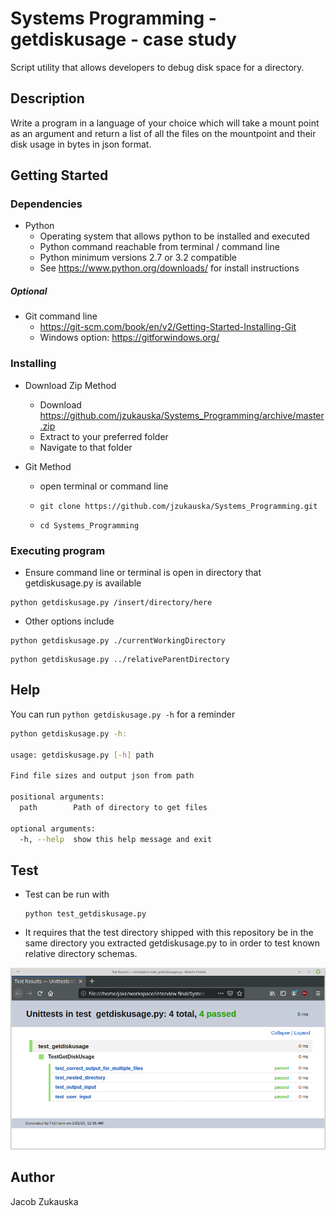 # Systems Programming - getdiskusage - case study

Script utility that allows developers to debug disk space for a directory.

## Description

Write a program in a language of your choice which will take a mount point as an argument and return a list of all the files on the mountpoint and their disk usage in bytes in json format. 

## Getting Started

### Dependencies
* Python
  * Operating system that allows python to be installed and executed
  * Python command reachable from terminal / command line
  * Python minimum versions 2.7 or 3.2 compatible
  * See https://www.python.org/downloads/ for install instructions

##### *Optional*
* Git command line
  * https://git-scm.com/book/en/v2/Getting-Started-Installing-Git
  * Windows option: https://gitforwindows.org/
### Installing

* Download Zip Method
    * Download  https://github.com/jzukauska/Systems_Programming/archive/master.zip
    * Extract to your preferred folder
    * Navigate to that folder

* Git Method
  * open terminal or command line   
  * ```
    git clone https://github.com/jzukauska/Systems_Programming.git
    ```
  * ```
    cd Systems_Programming
    ```


### Executing program

* Ensure command line or terminal is open in directory that getdiskusage.py is available
  
```
python getdiskusage.py /insert/directory/here
```
* Other options include
```
python getdiskusage.py ./currentWorkingDirectory
```
```
python getdiskusage.py ../relativeParentDirectory
```
## Help

You can run `python getdiskusage.py -h` for a reminder
``` bash 
python getdiskusage.py -h:

usage: getdiskusage.py [-h] path

Find file sizes and output json from path

positional arguments:
  path        Path of directory to get files

optional arguments:
  -h, --help  show this help message and exit

```
## Test
* Test can be run with
  ```
  python test_getdiskusage.py
  ```
* It requires that the test directory shipped with this repository be in the same directory you extracted getdiskusage.py to in order to test known relative directory schemas.
 
![Test proof](https://raw.githubusercontent.com/jzukauska/Systems_Programming/master/Test%20Results%20getdiskusage.png)

## Author
Jacob Zukauska 

